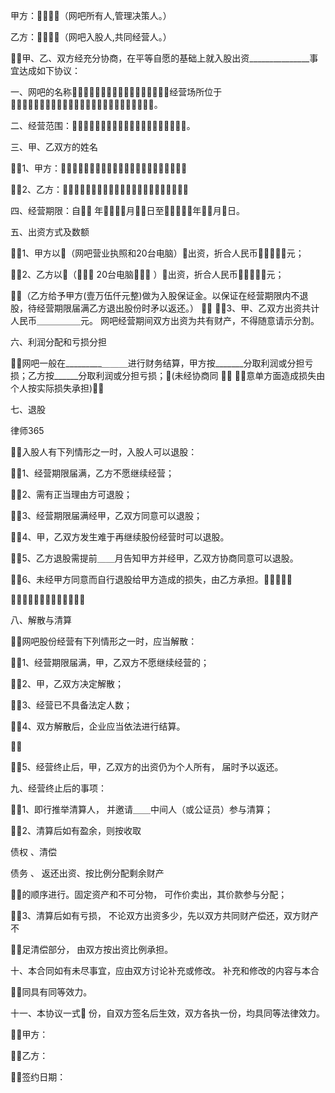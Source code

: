 
 甲方：（网吧所有人,管理决策人。） 

乙方：（网吧入股人,共同经营人。） 

甲、乙、双方经充分协商，在平等自愿的基础上就入股出资_______________事宜达成如下协议： 

一、网吧的名称，经营场所位于。 

二、经营范围：。 

三、甲、乙双方的姓名 

1、甲方： 

2、乙方： 

四、经营期限：自 年月日至年月日。 

五、出资方式及数额 

1、甲方以（网吧营业执照和20台电脑）出资，折合人民币元； 

2、乙方以（ 20台电脑 ）出资，折合人民币元； 

（乙方给予甲方(壹万伍仟元整)做为入股保证金。以保证在经营期限内不退股，待经营期限届满乙方退出股份时矛以返还。） 
 
3、甲、乙双方出资共计人民币＿＿＿＿＿元。 网吧经营期间双方出资为共有财产，不得随意请示分割。 

六、利润分配和亏损分担 

网吧一般在_________＿＿＿进行财务结算，甲方按_______分取利润或分担亏损；乙方按______分取利润或分担亏损；(未经协商同 
 
意单方面造成损失由个人按实际损失承担) 

七、退股 





 
律师365






入股人有下列情形之一时，入股人可以退股： 



1、经营期限届满，乙方不愿继续经营； 



2、需有正当理由方可退股； 



3、经营期限届满经甲，乙双方同意可以退股； 



4、甲，乙双方发生难于再继续股份经营时可以退股。 



5、乙方退股需提前＿＿月告知甲方并经甲，乙双方协商同意可以退股。 



6、未经甲方同意而自行退股给甲方造成的损失，由乙方承担。 



 

八、解散与清算 



网吧股份经营有下列情形之一时，应当解散： 



1、经营期限届满，甲，乙双方不愿继续经营的； 



2、甲，乙双方决定解散； 



3、经营已不具备法定人数； 



4、双方解散后，企业应当依法进行结算。 

 

5、经营终止后，甲，乙双方的出资仍为个人所有， 届时予以返还。 



九、经营终止后的事项： 



1、即行推举清算人， 并邀请＿＿中间人（或公证员）参与清算； 



2、清算后如有盈余，则按收取

债权
、清偿

债务
、 返还出资、按比例分配剩余财产 



的顺序进行。固定资产和不可分物， 可作价卖出，其价款参与分配； 



3、清算后如有亏损， 不论双方出资多少，先以双方共同财产偿还，双方财产不 



足清偿部分， 由双方按出资比例承担。 



十、本合同如有未尽事宜，应由双方讨论补充或修改。 补充和修改的内容与本合 



同具有同等效力。 



十一、本协议一式 份，自双方签名后生效，双方各执一份，均具同等法律效力。 



甲方： 



乙方： 



签约日期： 



 


 

 
 
 
 
 
  


  
 

  


  


  
 
 
 
 

